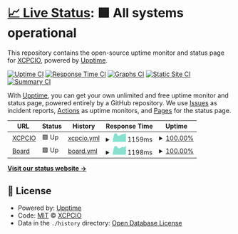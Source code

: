 # [📈 Live Status](https://uptime.xcpcio.com): <!--live status--> **🟩 All systems operational**

This repository contains the open-source uptime monitor and status page for [XCPCIO](https://xcpcio.com), powered by [Upptime](https://github.com/upptime/upptime).

[![Uptime CI](https://github.com/koj-co/upptime/workflows/Uptime%20CI/badge.svg)](https://github.com/koj-co/upptime/actions?query=workflow%3A%22Uptime+CI%22)
[![Response Time CI](https://github.com/koj-co/upptime/workflows/Response%20Time%20CI/badge.svg)](https://github.com/koj-co/upptime/actions?query=workflow%3A%22Response+Time+CI%22)
[![Graphs CI](https://github.com/koj-co/upptime/workflows/Graphs%20CI/badge.svg)](https://github.com/koj-co/upptime/actions?query=workflow%3A%22Graphs+CI%22)
[![Static Site CI](https://github.com/koj-co/upptime/workflows/Static%20Site%20CI/badge.svg)](https://github.com/koj-co/upptime/actions?query=workflow%3A%22Static+Site+CI%22)
[![Summary CI](https://github.com/koj-co/upptime/workflows/Summary%20CI/badge.svg)](https://github.com/koj-co/upptime/actions?query=workflow%3A%22Summary+CI%22)

With [Upptime](https://upptime.js.org), you can get your own unlimited and free uptime monitor and status page, powered entirely by a GitHub repository. We use [Issues](https://github.com/XCPCIO/uptime/issues) as incident reports, [Actions](https://github.com/XCPCIO/uptime/actions) as uptime monitors, and [Pages](https://uptime.xcpcio.com) for the status page.

<!--start: status pages-->
<!-- This summary is generated by Upptime (https://github.com/upptime/upptime) -->
<!-- Do not edit this manually, your changes will be overwritten -->
<!-- prettier-ignore -->
| URL | Status | History | Response Time | Uptime |
| --- | ------ | ------- | ------------- | ------ |
| <img alt="" src="https://icons.duckduckgo.com/ip3/xcpcio.com.ico" height="13"> [XCPCIO](https://xcpcio.com) | 🟩 Up | [xcpcio.yml](https://github.com/xcpcio/xcpcio.uptime/commits/HEAD/history/xcpcio.yml) | <details><summary><img alt="Response time graph" src="./graphs/xcpcio/response-time-week.png" height="20"> 1159ms</summary><br><a href="https://uptime.xcpcio.com/history/xcpcio"><img alt="Response time 1195" src="https://img.shields.io/endpoint?url=https%3A%2F%2Fraw.githubusercontent.com%2Fxcpcio%2Fxcpcio.uptime%2FHEAD%2Fapi%2Fxcpcio%2Fresponse-time.json"></a><br><a href="https://uptime.xcpcio.com/history/xcpcio"><img alt="24-hour response time 1283" src="https://img.shields.io/endpoint?url=https%3A%2F%2Fraw.githubusercontent.com%2Fxcpcio%2Fxcpcio.uptime%2FHEAD%2Fapi%2Fxcpcio%2Fresponse-time-day.json"></a><br><a href="https://uptime.xcpcio.com/history/xcpcio"><img alt="7-day response time 1159" src="https://img.shields.io/endpoint?url=https%3A%2F%2Fraw.githubusercontent.com%2Fxcpcio%2Fxcpcio.uptime%2FHEAD%2Fapi%2Fxcpcio%2Fresponse-time-week.json"></a><br><a href="https://uptime.xcpcio.com/history/xcpcio"><img alt="30-day response time 1201" src="https://img.shields.io/endpoint?url=https%3A%2F%2Fraw.githubusercontent.com%2Fxcpcio%2Fxcpcio.uptime%2FHEAD%2Fapi%2Fxcpcio%2Fresponse-time-month.json"></a><br><a href="https://uptime.xcpcio.com/history/xcpcio"><img alt="1-year response time 1203" src="https://img.shields.io/endpoint?url=https%3A%2F%2Fraw.githubusercontent.com%2Fxcpcio%2Fxcpcio.uptime%2FHEAD%2Fapi%2Fxcpcio%2Fresponse-time-year.json"></a></details> | <details><summary><a href="https://uptime.xcpcio.com/history/xcpcio">100.00%</a></summary><a href="https://uptime.xcpcio.com/history/xcpcio"><img alt="All-time uptime 99.70%" src="https://img.shields.io/endpoint?url=https%3A%2F%2Fraw.githubusercontent.com%2Fxcpcio%2Fxcpcio.uptime%2FHEAD%2Fapi%2Fxcpcio%2Fuptime.json"></a><br><a href="https://uptime.xcpcio.com/history/xcpcio"><img alt="24-hour uptime 100.00%" src="https://img.shields.io/endpoint?url=https%3A%2F%2Fraw.githubusercontent.com%2Fxcpcio%2Fxcpcio.uptime%2FHEAD%2Fapi%2Fxcpcio%2Fuptime-day.json"></a><br><a href="https://uptime.xcpcio.com/history/xcpcio"><img alt="7-day uptime 100.00%" src="https://img.shields.io/endpoint?url=https%3A%2F%2Fraw.githubusercontent.com%2Fxcpcio%2Fxcpcio.uptime%2FHEAD%2Fapi%2Fxcpcio%2Fuptime-week.json"></a><br><a href="https://uptime.xcpcio.com/history/xcpcio"><img alt="30-day uptime 100.00%" src="https://img.shields.io/endpoint?url=https%3A%2F%2Fraw.githubusercontent.com%2Fxcpcio%2Fxcpcio.uptime%2FHEAD%2Fapi%2Fxcpcio%2Fuptime-month.json"></a><br><a href="https://uptime.xcpcio.com/history/xcpcio"><img alt="1-year uptime 99.96%" src="https://img.shields.io/endpoint?url=https%3A%2F%2Fraw.githubusercontent.com%2Fxcpcio%2Fxcpcio.uptime%2FHEAD%2Fapi%2Fxcpcio%2Fuptime-year.json"></a></details>
| <img alt="" src="https://icons.duckduckgo.com/ip3/board.xcpcio.com.ico" height="13"> [Board](https://board.xcpcio.com) | 🟩 Up | [board.yml](https://github.com/xcpcio/xcpcio.uptime/commits/HEAD/history/board.yml) | <details><summary><img alt="Response time graph" src="./graphs/board/response-time-week.png" height="20"> 1198ms</summary><br><a href="https://uptime.xcpcio.com/history/board"><img alt="Response time 1171" src="https://img.shields.io/endpoint?url=https%3A%2F%2Fraw.githubusercontent.com%2Fxcpcio%2Fxcpcio.uptime%2FHEAD%2Fapi%2Fboard%2Fresponse-time.json"></a><br><a href="https://uptime.xcpcio.com/history/board"><img alt="24-hour response time 1392" src="https://img.shields.io/endpoint?url=https%3A%2F%2Fraw.githubusercontent.com%2Fxcpcio%2Fxcpcio.uptime%2FHEAD%2Fapi%2Fboard%2Fresponse-time-day.json"></a><br><a href="https://uptime.xcpcio.com/history/board"><img alt="7-day response time 1198" src="https://img.shields.io/endpoint?url=https%3A%2F%2Fraw.githubusercontent.com%2Fxcpcio%2Fxcpcio.uptime%2FHEAD%2Fapi%2Fboard%2Fresponse-time-week.json"></a><br><a href="https://uptime.xcpcio.com/history/board"><img alt="30-day response time 1211" src="https://img.shields.io/endpoint?url=https%3A%2F%2Fraw.githubusercontent.com%2Fxcpcio%2Fxcpcio.uptime%2FHEAD%2Fapi%2Fboard%2Fresponse-time-month.json"></a><br><a href="https://uptime.xcpcio.com/history/board"><img alt="1-year response time 1174" src="https://img.shields.io/endpoint?url=https%3A%2F%2Fraw.githubusercontent.com%2Fxcpcio%2Fxcpcio.uptime%2FHEAD%2Fapi%2Fboard%2Fresponse-time-year.json"></a></details> | <details><summary><a href="https://uptime.xcpcio.com/history/board">100.00%</a></summary><a href="https://uptime.xcpcio.com/history/board"><img alt="All-time uptime 99.72%" src="https://img.shields.io/endpoint?url=https%3A%2F%2Fraw.githubusercontent.com%2Fxcpcio%2Fxcpcio.uptime%2FHEAD%2Fapi%2Fboard%2Fuptime.json"></a><br><a href="https://uptime.xcpcio.com/history/board"><img alt="24-hour uptime 100.00%" src="https://img.shields.io/endpoint?url=https%3A%2F%2Fraw.githubusercontent.com%2Fxcpcio%2Fxcpcio.uptime%2FHEAD%2Fapi%2Fboard%2Fuptime-day.json"></a><br><a href="https://uptime.xcpcio.com/history/board"><img alt="7-day uptime 100.00%" src="https://img.shields.io/endpoint?url=https%3A%2F%2Fraw.githubusercontent.com%2Fxcpcio%2Fxcpcio.uptime%2FHEAD%2Fapi%2Fboard%2Fuptime-week.json"></a><br><a href="https://uptime.xcpcio.com/history/board"><img alt="30-day uptime 100.00%" src="https://img.shields.io/endpoint?url=https%3A%2F%2Fraw.githubusercontent.com%2Fxcpcio%2Fxcpcio.uptime%2FHEAD%2Fapi%2Fboard%2Fuptime-month.json"></a><br><a href="https://uptime.xcpcio.com/history/board"><img alt="1-year uptime 99.98%" src="https://img.shields.io/endpoint?url=https%3A%2F%2Fraw.githubusercontent.com%2Fxcpcio%2Fxcpcio.uptime%2FHEAD%2Fapi%2Fboard%2Fuptime-year.json"></a></details>

<!--end: status pages-->

[**Visit our status website →**](https://uptime.xcpcio.com)

## 📄 License

- Powered by: [Upptime](https://github.com/upptime/upptime)
- Code: [MIT](./LICENSE) © [XCPCIO](https://xcpcio.com)
- Data in the `./history` directory: [Open Database License](https://opendatacommons.org/licenses/odbl/1-0/)
